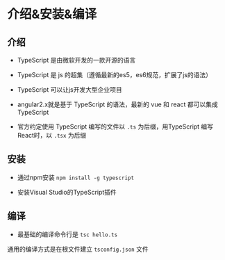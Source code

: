 # 介绍&安装&编译

## 介绍
- TypeScript 是由微软开发的一款开源的语言

- TypeScript 是 js 的超集（遵循最新的es5，es6规范，扩展了js的语法）

- TypeScript 可以让js开发大型企业项目

- angular2.x就是基于 TypeScript 的语法，最新的 vue 和 react 都可以集成 TypeScript

- 官方约定使用 TypeScript 编写的文件以 `.ts` 为后缀，用TypeScript 编写React时，以 `.tsx` 为后缀


## 安装
- 通过npm安装  `npm install -g typescript`

- 安装Visual Studio的TypeScript插件


## 编译

- 最基础的编译命令行是 `tsc hello.ts`

通用的编译方式是在根文件建立 `tsconfig.json` 文件



